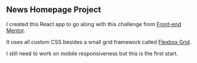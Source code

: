 ## News Homepage Project

I created this React app to go along with this challenge from [Front-end Mentor](https://www.frontendmentor.io/challenges/news-homepage-H6SWTa1MFl/hub).

It uses all custom CSS besides a small grid framework called [Flexbox Grid](http://flexboxgrid.com/).

I still need to work on mobile responsiveness but this is the first start.
